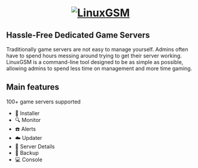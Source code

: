 <h1 align="center">
  <br>
  <a href="https://linuxgsm.com"><img src=https://www.ignitepros.com/img/ignite_bannergamehosting.jpg" alt="LinuxGSM"></a>
  </h1>


## Hassle-Free Dedicated Game Servers

Traditionally game servers are not easy to manage yourself. Admins often have to spend hours messing around trying to get their server working. LinuxGSM is a command-line tool designed to be as simple as possible, allowing admins to spend less time on management and more time gaming.

## Main features

100+ game servers supported

* :truck: Installer
* :mag: Monitor
* :phone: Alerts
* :cloud: Updater
* :blue_book: Server Details
* :floppy_disk: Backup
* :computer: Console


